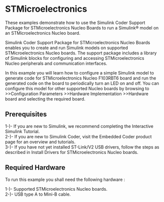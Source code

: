 # STMicroelectronics

These examples demonstrate how to use the Simulink Coder Support Package for STMicroelectronics Nucleo Boards to run a Simulink® model on an STMicroelectronics Nucleo board.

Simulink Coder Support Package for STMicroelectronics Nucleo Boards enables you to create and run Simulink models on supported STMicroelectronics Nucleo boards. The support package includes a library of Simulink blocks for configuring and accessing STMicroelectronics Nucleo peripherals and communication interfaces.

In this example you will learn how to configure a simple Simulink model to generate code for STMicroelectronics Nucleo F103RBT6 board and run the generated code on the board to periodically turn an LED on and off. You can configure this model for other supported Nucleo boards by browsing to >>Configuration Parameters >>Hardware Implementation >>Hardware board and selecting the required board.

## Prerequisites

1-)- If you are new to Simulink, we recommend completing the Interactive Simulink Tutorial.\
2-)- If you are new to Simulink Coder, visit the Embedded Coder product page for an overview and tutorials.\
3-)- If you have not yet installed ST-Link/V2 USB drivers, follow the steps as described in Install Drivers for STMicroelectronics Nucleo boards.

## Required Hardware

To run this example you shall need the following hardware :

1-)- Supported STMicroelectronics Nucleo boards.\
2-)- USB type A to Mini-B cable.





